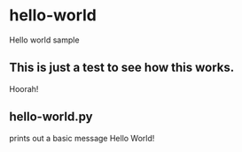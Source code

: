 # hello-world
Hello world sample

## This is just a test to see how this works.
Hoorah!

## hello-world.py
prints out a basic message Hello World!
